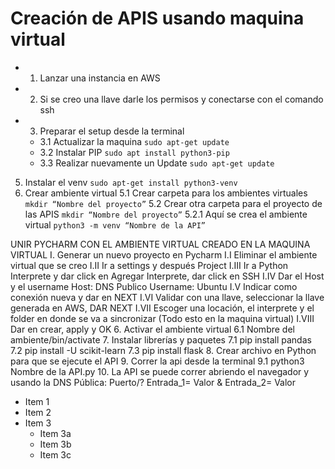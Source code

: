 # Creación de APIS usando maquina virtual

*  1. Lanzar una instancia en AWS 
*  2. Si se creo una llave darle los permisos y conectarse con el comando ssh
*  3. Preparar el setup desde la terminal
    *  3.1 Actualizar la maquina `sudo apt-get update`
    *  3.2 Instalar PIP `sudo apt install python3-pip`
    *  3.3 Realizar nuevamente un Update `sudo apt-get update`	
	
5. Instalar el venv `sudo apt-get install python3-venv`
6. Crear ambiente virtual
	5.1 Crear carpeta para los ambientes virtuales `mkdir “Nombre del proyecto”`
	5.2 Crear otra carpeta para el proyecto de las APIS `mkdir “Nombre del proyecto”`
		5.2.1 Aquí se crea el ambiente virtual `python3 -m venv “Nombre de la API”`

UNIR PYCHARM CON EL AMBIENTE VIRTUAL CREADO EN LA MAQUINA VIRTUAL
I. Generar un nuevo proyecto en Pycharm
	I.I Eliminar el ambiente virtual que se creo
	I.II Ir a settings y después Project
	I.III Ir a Python Interprete y dar click en Agregar Interprete, dar click en SSH
	I.IV Dar el Host y el username Host: DNS Publico Username: Ubuntu
	I.V Indicar como conexión nueva y dar en NEXT
	I.VI Validar con una llave, seleccionar la llave generada en AWS, DAR NEXT
	I.VII Escoger una locación, el interprete y el folder en donde se va a sincronizar (Todo esto en la maquina virtual)
	I.VIII Dar en crear, apply y OK
6. Activar el ambiente virtual
	6.1 Nombre del ambiente/bin/activate
7. Instalar librerías y paquetes
	7.1 pip install pandas
	7.2 pip install -U scikit-learn
	7.3 pip install flask
8. Crear archivo en Python para que se ejecute el API
9. Correr la api desde la terminal
	9.1 python3 Nombre de la API.py
10. La API se puede correr abriendo el navegador y usando la DNS Pública: Puerto/? Entrada_1= Valor & Entrada_2= Valor 

* Item 1
* Item 2
* Item 3
    * Item 3a
    * Item 3b
    * Item 3c
